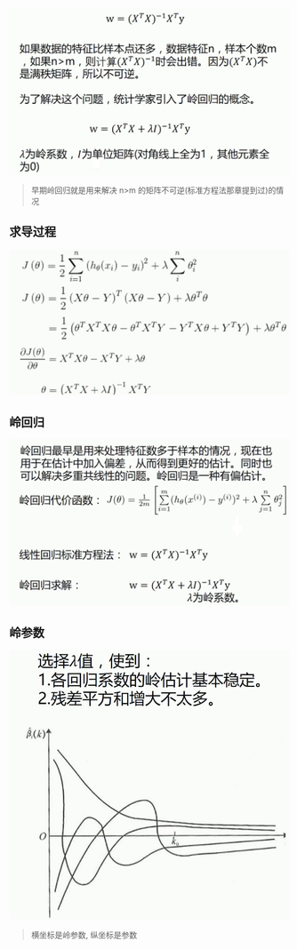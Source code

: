 ![image-20220604173241868](images/image-20220604173241868.png)

> 早期岭回归就是用来解决 n>m 的矩阵不可逆(标准方程法那章提到过)的情况



## 求导过程

![image-20220604173617022](images/image-20220604173617022.png)



## 岭回归

![image-20220604173850923](images/image-20220604173850923.png)



## 岭参数

![image-20220604173956693](images/image-20220604173956693.png)

> 横坐标是岭参数, 纵坐标是参数